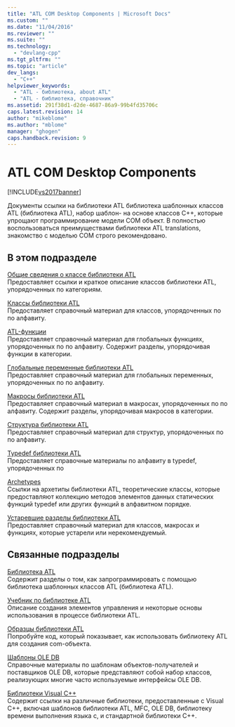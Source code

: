 ```yaml
---
title: "ATL COM Desktop Components | Microsoft Docs"
ms.custom: ""
ms.date: "11/04/2016"
ms.reviewer: ""
ms.suite: ""
ms.technology: 
  - "devlang-cpp"
ms.tgt_pltfrm: ""
ms.topic: "article"
dev_langs: 
  - "C++"
helpviewer_keywords: 
  - "ATL - библиотека, about ATL"
  - "ATL - библиотека, справочник"
ms.assetid: 291f38d1-d2de-4687-86a9-99b4fd35706c
caps.latest.revision: 14
author: "mikeblome"
ms.author: "mblome"
manager: "ghogen"
caps.handback.revision: 9
---
```

# ATL COM Desktop Components
[!INCLUDE[vs2017banner](../assembler/inline/includes/vs2017banner.md)]

Документы ссылки на библиотеки ATL библиотека шаблонных классов ATL \(библиотека ATL\), набор шаблон\- на основе классов C\+\+, которые упрощают программирование модели COM объект.  В полностью воспользоваться преимуществами библиотеки ATL translations, знакомство с моделью COM строго рекомендовано.  
  
## В этом подразделе  
 [Общие сведения о классе библиотеки ATL](../atl/atl-class-overview.md)  
 Предоставляет ссылки и краткое описание классов библиотеки ATL, упорядоченных по категориям.  
  
 [Классы библиотеки ATL](../atl/reference/atl-classes.md)  
 Предоставляет справочный материал для классов, упорядоченных по по алфавиту.  
  
 [ATL\-функции](../atl/reference/atl-functions.md)  
 Предоставляет справочный материал для глобальных функциях, упорядоченных по по алфавиту.  Содержит разделы, упорядочивая функции в категории.  
  
 [Глобальные переменные библиотеки ATL](../Topic/ATL%20Global%20Variables.md)  
 Предоставляет справочный материал для глобальных переменных, упорядоченных по по алфавиту.  
  
 [Макросы библиотеки ATL](../atl/reference/atl-macros.md)  
 Предоставляет справочный материал в макросах, упорядоченных по по алфавиту.  Содержит разделы, упорядочивая макросов в категории.  
  
 [Структура библиотеки ATL](../atl/reference/atl-structures.md)  
 Предоставляет справочный материал для структур, упорядоченных по по алфавиту.  
  
 [Typedef библиотеки ATL](../atl/reference/atl-typedefs.md)  
 Предоставляет справочные материалы по алфавиту в typedef, упорядоченных по  
  
 [Archetypes](../atl/reference/atl-archetypes.md)  
 Ссылки на архетипы библиотеки ATL, теоретические классы, которые предоставляют коллекцию методов элементов данных статических функций typedef или других функций в алфавитном порядке.  
  
 [Устаревшие разделы библиотеки ATL](http://msdn.microsoft.com/ru-ru/7af0223d-148e-4a4c-bf9c-3e916a3b67ec)  
 Предоставляет справочный материал для классов, макросах и функциях, которые устарели или нерекомендуемый.  
  
## Связанные подразделы  
 [Библиотека ATL](../atl/active-template-library-atl-concepts.md)  
 Содержит разделы о том, как запрограммировать с помощью библиотека шаблонных классов ATL \(библиотека ATL\).  
  
 [Учебник по библиотеке ATL](../Topic/Active%20Template%20Library%20\(ATL\)%20Tutorial.md)  
 Описание создания элементов управления и некоторые основы использования в процессе библиотеки ATL.  
  
 [Образцы библиотеки ATL](../top/visual-cpp-samples.md)  
 Попробуйте код, который показывает, как использовать библиотеку ATL для создания com\-объекта.  
  
 [Шаблоны OLE DB](../Topic/OLE%20DB%20Templates.md)  
 Справочные материалы по шаблонам объектов\-получателей и поставщиков OLE DB, которые представляют собой набор классов, реализующих многие часто используемые интерфейсы OLE DB.  
  
 [Библиотеки Visual C\+\+](http://msdn.microsoft.com/ru-ru/fec23c40-10c0-4857-9cdc-33a3b99b30ae)  
 Содержит ссылки на различные библиотеки, предоставленные с Visual C\+\+, включая шаблонов библиотеки ATL, MFC, OLE DB, библиотеку времени выполнения языка c, и стандартной библиотеки C\+\+.